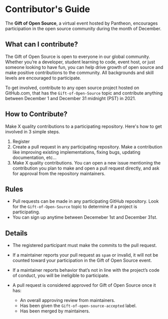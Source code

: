 # Contributor's Guide

The **Gift of Open Source**, a virtual event hosted by Pantheon, encourages participation in the open source community during the month of December. 

## What can I contribute?
The Gift of Open Source is open to everyone in our global community.
Whether you’re a developer, student learning to code, event host, or just someone looking to have fun, you can help drive growth of open source and make positive contributions to the community.
All backgrounds and skill levels are encouraged to participate.

To get involved, contribute to any open source project hosted on GitHub.com, that has the `Gift-of-Open-Source` topic and contribute anything between December 1 and December 31 midnight (PST) in 2021. 


## How to Contribute?

Make X quality contributions to a participating repository. Here's how to get involved in 3 simple steps.

1. Register 
1. Create a pull request in any participating repository. Make a contribution like improving existing implementations, fixing bugs, updating documentation, etc...
1. Make X quality contributions. You can open a new issue mentioning the contribution you plan to make and open a pull request directly, and ask for approval from the repository maintainers.


## Rules

* Pull requests can be made in any participating GitHub repository. Look for the `Gift-of-Open-Source` topic to determine if a project is participating. 
* You can sign up anytime between Decemeber 1st and December 31st.


## Details

* The registered participant must make the commits to the pull request.

* If a maintainer reports your pull request as `spam` or invalid, it will not be counted toward your participation in the Gift of Open Source event.

* If a maintainer reports behavior that’s not in line with the project’s code of conduct, you will be ineligible to participate.

* A pull request is considered approved for Gift of Open Source once it has:
  * An overall approving review from maintainers.
  * Has been given the `Gift-of-open-source-accepted` label.
  * Has been merged by maintainers.


